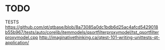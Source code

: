 # TODO

TESTS https://github.com/qt/qtbase/blob/8a73085a0dc1bdb6d25ac4afcd5429018b55b967/tests/auto/corelib/itemmodels/qsortfilterproxymodel/tst_qsortfilterproxymodel.cpp
http://imaginativethinking.ca/qtest-101-writing-unittests-qt-application/
